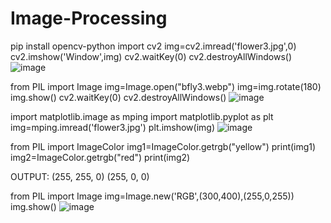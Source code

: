 # Image-Processing
pip install opencv-python
import cv2
img=cv2.imread('flower3.jpg',0)
cv2.imshow('Window',img)
cv2.waitKey(0)
cv2.destroyAllWindows()
![image](https://user-images.githubusercontent.com/97939934/173807678-011c312b-e4d6-409f-9366-b4a53721422e.png)


from PIL import Image
img=Image.open("bfly3.webp")
img=img.rotate(180)
img.show()
cv2.waitKey(0)
cv2.destroyAllWindows()
![image](https://user-images.githubusercontent.com/97939934/173808550-9b62329d-327f-45b0-aac2-b522b6b6caec.png)


import matplotlib.image as mping
import matplotlib.pyplot as plt
img=mping.imread('flower3.jpg')
plt.imshow(img)
![image](https://user-images.githubusercontent.com/97939934/173808767-1e2dc6a1-a6de-427a-9bfb-d3bf33344cfa.png)


from PIL import ImageColor
img1=ImageColor.getrgb("yellow")
print(img1)
img2=ImageColor.getrgb("red")
print(img2)

OUTPUT:
(255, 255, 0)
(255, 0, 0)

from PIL import Image
img=Image.new('RGB',(300,400),(255,0,255))
img.show()
![image](https://user-images.githubusercontent.com/97939934/173809661-33f675b1-d478-48fd-b0c4-81780098c45d.png)
